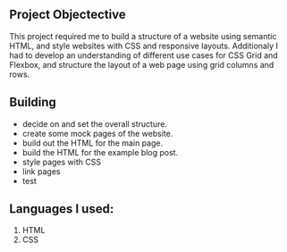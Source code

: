 ## Project Objectective
This project required me to build a structure of a website using semantic HTML, and style websites with CSS and responsive layouts. Additionaly I had to develop an understanding of different use cases for CSS Grid and Flexbox, and structure the layout of a web page using grid columns and rows.

## Building
- decide on and set the overall structure.
- create some mock pages of the website.
- build out the HTML for the main page.
- build the HTML for the example blog post.
- style pages with CSS
- link pages
- test

## Languages I used: 
1. HTML
2. CSS
